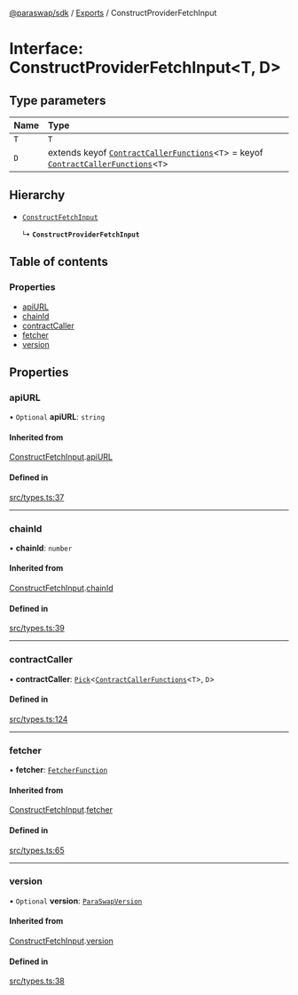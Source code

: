 [@paraswap/sdk](../README.md) / [Exports](../modules.md) / ConstructProviderFetchInput

# Interface: ConstructProviderFetchInput<T, D\>

## Type parameters

| Name | Type |
| :------ | :------ |
| `T` | `T` |
| `D` | extends keyof [`ContractCallerFunctions`](ContractCallerFunctions.md)<`T`\> = keyof [`ContractCallerFunctions`](ContractCallerFunctions.md)<`T`\> |

## Hierarchy

- [`ConstructFetchInput`](ConstructFetchInput.md)

  ↳ **`ConstructProviderFetchInput`**

## Table of contents

### Properties

- [apiURL](ConstructProviderFetchInput.md#apiurl)
- [chainId](ConstructProviderFetchInput.md#chainid)
- [contractCaller](ConstructProviderFetchInput.md#contractcaller)
- [fetcher](ConstructProviderFetchInput.md#fetcher)
- [version](ConstructProviderFetchInput.md#version)

## Properties

### apiURL

• `Optional` **apiURL**: `string`

#### Inherited from

[ConstructFetchInput](ConstructFetchInput.md).[apiURL](ConstructFetchInput.md#apiurl)

#### Defined in

[src/types.ts:37](https://github.com/paraswap/paraswap-sdk/blob/feat/new_v6_params/src/types.ts#L37)

___

### chainId

• **chainId**: `number`

#### Inherited from

[ConstructFetchInput](ConstructFetchInput.md).[chainId](ConstructFetchInput.md#chainid)

#### Defined in

[src/types.ts:39](https://github.com/paraswap/paraswap-sdk/blob/feat/new_v6_params/src/types.ts#L39)

___

### contractCaller

• **contractCaller**: [`Pick`](../modules/internal_.md#pick)<[`ContractCallerFunctions`](ContractCallerFunctions.md)<`T`\>, `D`\>

#### Defined in

[src/types.ts:124](https://github.com/paraswap/paraswap-sdk/blob/feat/new_v6_params/src/types.ts#L124)

___

### fetcher

• **fetcher**: [`FetcherFunction`](../modules.md#fetcherfunction)

#### Inherited from

[ConstructFetchInput](ConstructFetchInput.md).[fetcher](ConstructFetchInput.md#fetcher)

#### Defined in

[src/types.ts:65](https://github.com/paraswap/paraswap-sdk/blob/feat/new_v6_params/src/types.ts#L65)

___

### version

• `Optional` **version**: [`ParaSwapVersion`](../modules.md#paraswapversion)

#### Inherited from

[ConstructFetchInput](ConstructFetchInput.md).[version](ConstructFetchInput.md#version)

#### Defined in

[src/types.ts:38](https://github.com/paraswap/paraswap-sdk/blob/feat/new_v6_params/src/types.ts#L38)
